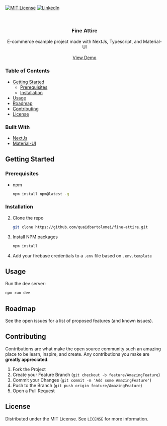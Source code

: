 [![MIT License][license-shield]][license-url]
[![LinkedIn][linkedin-shield]][linkedin-url]

<!-- PROJECT LOGO -->
<br />
<p align="center">

  <h3 align="center">Fine Attire</h3>
  <p align="center">
E-commerce example project made with NextJs, Typescript, and Material-UI
<br />
<br />
<a href="https://e-commerce-indol.vercel.app">View Demo</a>

</p>

### Table of Contents

- [Getting Started](#getting-started)
	- [Prerequisites](#prerequisites)
	- [Installation](#installation)
- [Usage](#usage)
- [Roadmap](#roadmap)
- [Contributing](#contributing)
- [License](#license)

<!-- ABOUT THE PROJECT -->

### Built With

- [NextJs](https://getbootstrap.com)
- [Material-UI](https://jquery.com)

<!-- GETTING STARTED -->

## Getting Started

### Prerequisites

- npm
  ```sh
  npm install npm@latest -g
  ```

### Installation

2. Clone the repo
   ```sh
   git clone https://github.com/quaidbartolomei/fine-attire.git
   ```
3. Install NPM packages
   ```sh
   npm install
   ```
4. Add your firebase credentials to a `.env` file based on `.env.template`

<!-- USAGE EXAMPLES -->

## Usage

Run the dev server:

```sh
npm run dev
```

<!-- ROADMAP -->

## Roadmap

See the open issues for a list of proposed features (and known issues).

<!-- CONTRIBUTING -->

## Contributing

Contributions are what make the open source community such an amazing place to be learn, inspire, and create. Any contributions you make are **greatly appreciated**.

1. Fork the Project
2. Create your Feature Branch (`git checkout -b feature/AmazingFeature`)
3. Commit your Changes (`git commit -m 'Add some AmazingFeature'`)
4. Push to the Branch (`git push origin feature/AmazingFeature`)
5. Open a Pull Request

<!-- LICENSE -->

## License

Distributed under the MIT License. See `LICENSE` for more information.

<!-- MARKDOWN LINKS & IMAGES -->
<!-- https://www.markdownguide.org/basic-syntax/#reference-style-links -->

[license-shield]: https://img.shields.io/github/license/othneildrew/Best-README-Template.svg?style=for-the-badge
[license-url]: https://github.com/othneildrew/Best-README-Template/blob/master/LICENSE.txt
[linkedin-shield]: https://img.shields.io/badge/-LinkedIn-black.svg?style=for-the-badge&logo=linkedin&colorB=555
[linkedin-url]: https://linkedin.com/in/quaidb
[product-screenshot]: images/screenshot.png

